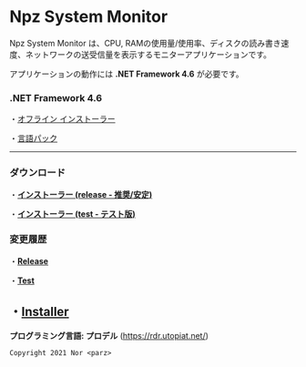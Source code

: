 # Npz System Monitor
Npz System Monitor は、CPU, RAMの使用量/使用率、ディスクの読み書き速度、ネットワークの送受信量を表示するモニターアプリケーションです。

アプリケーションの動作には **.NET Framework 4.6** が必要です。

### .NET Framework 4.6

・[オフライン インストーラー](https://www.microsoft.com/ja-jp/download/details.aspx?id=53344)

・[言語パック](https://www.microsoft.com/ja-jp/download/details.aspx?id=53323)

---
### **ダウンロード**
・[**インストーラー (release - 推奨/安定)**](https://github.com/Nor-parz/npz-system-monitor/raw/package/0_Installer/release/NpzSystemMonitor-OnlineInstaller.exe "インストーラーのダウンロード")

・[**インストーラー (test - テスト版)**](https://github.com/Nor-parz/npz-system-monitor/raw/package/0_Installer/test/NpzSystemMonitor-OnlineInstaller.exe "インストーラーのダウンロード")

### **変更履歴**

・[**Release**](https://raw.githubusercontent.com/Nor-parz/npz-system-monitor/release/Changelog.txt)

・[**Test**](https://raw.githubusercontent.com/Nor-parz/npz-system-monitor/test/Changelog.txt)

・[**Installer**](https://raw.githubusercontent.com/Nor-parz/npz-system-monitor/installer/Changelog.txt)
---
**プログラミング言語: プロデル** (https://rdr.utopiat.net/)

`Copyright 2021 Nor <parz>`
